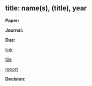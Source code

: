 
title: name(s), (title), year
---

**Paper:** 

**Journal:**

**Due:**

[link]()

[file](/file.pdf)

[report](/report.pdf)

**Decision:**

